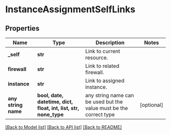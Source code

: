 # InstanceAssignmentSelfLinks


## Properties
Name | Type | Description | Notes
------------ | ------------- | ------------- | -------------
**_self** | **str** | Link to current resource. | 
**firewall** | **str** | Link to related firewall. | 
**instance** | **str** | Link to assigned instance. | 
**any string name** | **bool, date, datetime, dict, float, int, list, str, none_type** | any string name can be used but the value must be the correct type | [optional]

[[Back to Model list]](../README.md#documentation-for-models) [[Back to API list]](../README.md#documentation-for-api-endpoints) [[Back to README]](../README.md)


